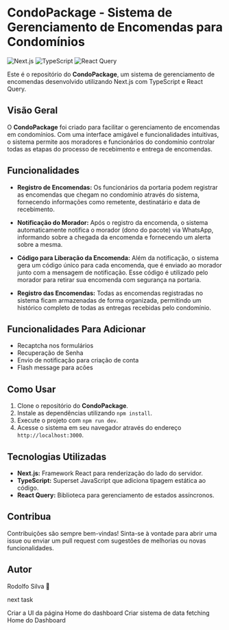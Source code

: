# CondoPackage - Sistema de Gerenciamento de Encomendas para Condomínios

![Next.js](https://img.shields.io/badge/Next.js-11.1.2-blue?style=for-the-badge&logo=next.js)
![TypeScript](https://img.shields.io/badge/TypeScript-4.5.4-blue?style=for-the-badge&logo=typescript)
![React Query](https://img.shields.io/badge/React_Query-3.23.0-blue?style=for-the-badge&logo=react)

Este é o repositório do **CondoPackage**, um sistema de gerenciamento de encomendas desenvolvido utilizando Next.js com TypeScript e React Query.

## Visão Geral

O **CondoPackage** foi criado para facilitar o gerenciamento de encomendas em condomínios. Com uma interface amigável e funcionalidades intuitivas, o sistema permite aos moradores e funcionários do condomínio controlar todas as etapas do processo de recebimento e entrega de encomendas.

## Funcionalidades

- **Registro de Encomendas:** Os funcionários da portaria podem registrar as encomendas que chegam no condomínio através do sistema, fornecendo informações como remetente, destinatário e data de recebimento.
  
- **Notificação do Morador:** Após o registro da encomenda, o sistema automaticamente notifica o morador (dono do pacote) via WhatsApp, informando sobre a chegada da encomenda e fornecendo um alerta sobre a mesma.

- **Código para Liberação da Encomenda:** Além da notificação, o sistema gera um código único para cada encomenda, que é enviado ao morador junto com a mensagem de notificação. Esse código é utilizado pelo morador para retirar sua encomenda com segurança na portaria.

- **Registro das Encomendas:** Todas as encomendas registradas no sistema ficam armazenadas de forma organizada, permitindo um histórico completo de todas as entregas recebidas pelo condomínio.


## Funcionalidades Para Adicionar

- Recaptcha nos formulários
- Recuperação de Senha
- Envio de notificação para criação de conta
- Flash message para acões 




## Como Usar

1. Clone o repositório do **CondoPackage**.
2. Instale as dependências utilizando `npm install`.
3. Execute o projeto com `npm run dev`.
4. Acesse o sistema em seu navegador através do endereço `http://localhost:3000`.

## Tecnologias Utilizadas

- **Next.js:** Framework React para renderização do lado do servidor.
- **TypeScript:** Superset JavaScript que adiciona tipagem estática ao código.
- **React Query:** Biblioteca para gerenciamento de estados assíncronos.

## Contribua

Contribuições são sempre bem-vindas! Sinta-se à vontade para abrir uma issue ou enviar um pull request com sugestões de melhorias ou novas funcionalidades.

## Autor

Rodolfo Silva 🚀







next task

Criar a UI da página Home do dashboard
Criar sistema de data fetching Home do Dashboard

